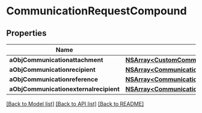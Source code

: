 # CommunicationRequestCompound

## Properties
Name | Type | Description | Notes
------------ | ------------- | ------------- | -------------
**aObjCommunicationattachment** | [**NSArray&lt;CustomCommunicationattachmentRequest&gt;***](CustomCommunicationattachmentRequest.md) |  | 
**aObjCommunicationrecipient** | [**NSArray&lt;CommunicationrecipientRequestCompound&gt;***](CommunicationrecipientRequestCompound.md) |  | 
**aObjCommunicationreference** | [**NSArray&lt;CommunicationreferenceRequestCompound&gt;***](CommunicationreferenceRequest.md) |  | 
**aObjCommunicationexternalrecipient** | [**NSArray&lt;CommunicationexternalrecipientRequestCompound&gt;***](CommunicationexternalrecipientRequestCompound.md) |  | 

[[Back to Model list]](../README.md#documentation-for-models) [[Back to API list]](../README.md#documentation-for-api-endpoints) [[Back to README]](../README.md)


